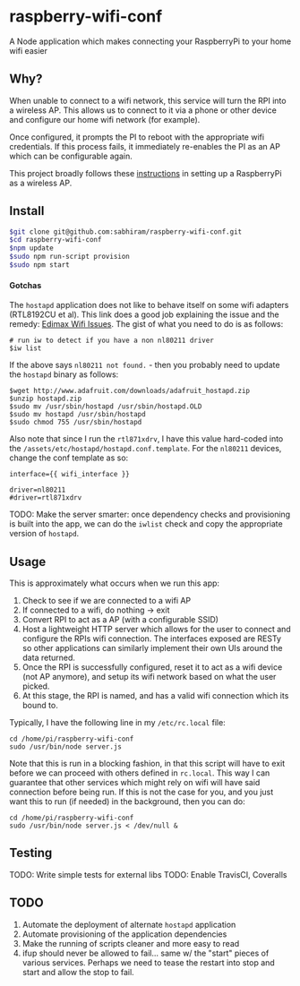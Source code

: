 # raspberry-wifi-conf

A Node application which makes connecting your RaspberryPi to your home wifi easier

## Why?

When unable to connect to a wifi network, this service will turn the RPI into a wireless AP. This allows us to connect to it via a phone or other device and configure our home wifi network (for example).

Once configured, it prompts the PI to reboot with the appropriate wifi credentials. If this process fails, it immediately re-enables the PI as an AP which can be configurable again.

This project broadly follows these [instructions](http://www.maketecheasier.com/set-up-raspberry-pi-as-wireless-access-point/) in setting up a RaspberryPi as a wireless AP.

## Install

```sh
$git clone git@github.com:sabhiram/raspberry-wifi-conf.git
$cd raspberry-wifi-conf
$npm update
$sudo npm run-script provision
$sudo npm start
```

#### Gotchas

The `hostapd` application does not like to behave itself on some wifi adapters (RTL8192CU et al). This link does a good job explaining the issue and the remedy: [Edimax Wifi Issues](http://willhaley.com/blog/raspberry-pi-hotspot-ew7811un-rtl8188cus/). The gist of what you need to do is as follows:

```
# run iw to detect if you have a non nl80211 driver
$iw list
```

If the above says `nl80211 not found.` - then you probably need to update the `hostapd` binary as follows:
```
$wget http://www.adafruit.com/downloads/adafruit_hostapd.zip 
$unzip hostapd.zip
$sudo mv /usr/sbin/hostapd /usr/sbin/hostapd.OLD
$sudo mv hostapd /usr/sbin/hostapd
$sudo chmod 755 /usr/sbin/hostapd
```

Also note that since I run the `rtl871xdrv`, I have this value hard-coded into the `/assets/etc/hostapd/hostapd.conf.template`. For the `nl80211` devices, change the conf template as so:

```
interface={{ wifi_interface }}

driver=nl80211
#driver=rtl871xdrv
```

TODO: Make the server smarter: once dependency checks and provisioning is built into the app, we can do the `iwlist` check and copy the appropriate version of `hostapd`.

## Usage

This is approximately what occurs when we run this app:

1. Check to see if we are connected to a wifi AP
2. If connected to a wifi, do nothing -> exit
3. Convert RPI to act as a AP (with a configurable SSID)
4. Host a lightweight HTTP server which allows for the user to connect and configure the RPIs wifi connection. The interfaces exposed are RESTy so other applications can similarly implement their own UIs around the data returned.
5. Once the RPI is successfully configured, reset it to act as a wifi device (not AP anymore), and setup its wifi network based on what the user picked.
6. At this stage, the RPI is named, and has a valid wifi connection which its bound to.

Typically, I have the following line in my `/etc/rc.local` file:
```
cd /home/pi/raspberry-wifi-conf
sudo /usr/bin/node server.js
```

Note that this is run in a blocking fashion, in that this script will have to exit before we can proceed with others defined in `rc.local`. This way I can guarantee that other services which might rely on wifi will have said connection before being run. If this is not the case for you, and you just want this to run (if needed) in the background, then you can do:

```
cd /home/pi/raspberry-wifi-conf
sudo /usr/bin/node server.js < /dev/null &
```

## Testing

TODO: Write simple tests for external libs
TODO: Enable TravisCI, Coveralls

## TODO

1. Automate the deployment of alternate `hostapd` application
2. Automate provisioning of the application dependencies
3. Make the running of scripts cleaner and more easy to read
4. ifup should never be allowed to fail... same w/ the "start" pieces of various services. Perhaps we need to tease the restart into stop and start and allow the stop to fail.
